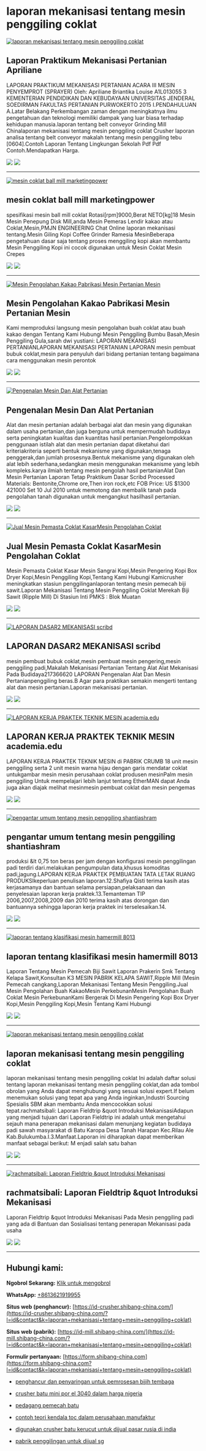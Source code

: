 # laporan mekanisasi tentang mesin penggiling coklat

<a href="https://swt.shibang-china.com/?l=id&img&k=laporan+mekanisasi+tentang+mesin+penggiling+coklat" target="_blank">![laporan mekanisasi tentang mesin penggiling coklat](http://static.shibang-china.com/all-800x300/46.jpg)</a>

## Laporan Praktikum Mekanisasi Pertanian Apriliane
LAPORAN PRAKTIKUM MEKANISASI PERTANIAN ACARA III MESIN PENYEMPROT (SPRAYER) Oleh: Apriliane Briantika Louise A1L013055 3 KEMENTERIAN PENDIDIKAN DAN KEBUDAYAAN UNIVERSITAS JENDERAL SOEDIRMAN FAKULTAS PERTANIAN PURWOKERTO 2015 I.PENDAHULUAN A.Latar Belakang Perkembangan zaman dengan meningkatnya ilmu pengetahuan dan teknologi memiliki dampak yang luar biasa terhadap kehidupan manusia.laporan tentang belt conveyor Grinding Mill Chinalaporan mekanisasi tentang mesin penggiling coklat Crusher laporan analisa tentang belt conveyor makalah tentang mesin penggiling tebu [0604].Contoh Laporan Tentang Lingkungan Sekolah Pdf Pdf Contoh.Mendapatkan Harga.


<a href="https://whatsapp.shibangsoft.com/WhatsApp.php" target="_blank" title="WhatsApp">![](http://static.shibang-china.com/icon/whatsapp.png)</a> <a href="https://swt.shibang-china.com/?l=id&icon&k=laporan+mekanisasi+tentang+mesin+penggiling+coklat" target="_blank">![](http://static.shibang-china.com/icon/chat-id.png)</a>

---

<a href="https://swt.shibang-china.com/?l=id&img&k=laporan+mekanisasi+tentang+mesin+penggiling+coklat" target="_blank">![mesin coklat ball mill marketingpower](http://static.shibang-china.com/all-800x300/75.jpg)</a>

## mesin coklat ball mill marketingpower
spesifikasi mesin ball mill coklat Rotasi[rpm]9000,Berat NETO[kg]18 Mesin Mesin Penepung Disk Mill,anda Mesin Pemeras Lendir kakao atau Coklat,Mesin,PMJN ENGINEERING Chat Online laporan mekanisasi tentang.Mesin Giling Kopi Coffee Grinder Ramesia MesinBeberapa pengetahuan dasar saja tentang proses menggiling kopi akan membantu Mesin Penggiling Kopi ini cocok digunakan untuk Mesin Coklat Mesin Crepes


<a href="https://whatsapp.shibangsoft.com/WhatsApp.php" target="_blank" title="WhatsApp">![](http://static.shibang-china.com/icon/whatsapp.png)</a> <a href="https://swt.shibang-china.com/?l=id&icon&k=laporan+mekanisasi+tentang+mesin+penggiling+coklat" target="_blank">![](http://static.shibang-china.com/icon/chat-id.png)</a>

---

<a href="https://swt.shibang-china.com/?l=id&img&k=laporan+mekanisasi+tentang+mesin+penggiling+coklat" target="_blank">![Mesin Pengolahan Kakao Pabrikasi Mesin Pertanian Mesin](http://static.shibang-china.com/all-800x300/358.jpg)</a>

## Mesin Pengolahan Kakao Pabrikasi Mesin Pertanian Mesin
Kami memproduksi langsung mesin pengolahan buah coklat atau buah kakao dengan Tentang Kami Hubungi Mesin Penggiling Bumbu Basah,Mesin Penggiling Gula,sarah dwi yustiani: LAPORAN MEKANISASI PERTANIANLAPORAN MEKANISASI PERTANIAN LAPORAN mesin pembuat bubuk coklat,mesin para penyuluh dari bidang pertanian tentang bagaimana cara menggunakan mesin perontok


<a href="https://whatsapp.shibangsoft.com/WhatsApp.php" target="_blank" title="WhatsApp">![](http://static.shibang-china.com/icon/whatsapp.png)</a> <a href="https://swt.shibang-china.com/?l=id&icon&k=laporan+mekanisasi+tentang+mesin+penggiling+coklat" target="_blank">![](http://static.shibang-china.com/icon/chat-id.png)</a>

---

<a href="https://swt.shibang-china.com/?l=id&img&k=laporan+mekanisasi+tentang+mesin+penggiling+coklat" target="_blank">![Pengenalan Mesin Dan Alat Pertanian](http://static.shibang-china.com/all-800x300/1450.jpg)</a>

## Pengenalan Mesin Dan Alat Pertanian
Alat dan mesin pertanian adalah berbagai alat dan mesin yang digunakan dalam usaha pertanian,dan juga berguna untuk mempermudah budidaya serta peningkatan kualitas dan kuantitas hasil pertanian.Pengelompokkan penggunaan istilah alat dan mesin pertanian dapat diketahui dari kriteriakriteria seperti bentuk mekanisme yang digunakan,tenaga penggerak,dan jumlah prosesnya.Bentuk mekanisme yang digunakan oleh alat lebih sederhana,sedangkan mesin menggunakan mekanisme yang lebih kompleks.karya ilmiah tentang mesin pengolah hasil pertanianAlat Dan Mesin Pertanian Laporan Tetap Praktikum Dasar Scribd Processed Materials: Bentonite,Chrome ore,Then iron rock,etc FOB Price: US $1300 421000 Set 10 Jul 2010 untuk memotong dan membalik tanah pada pengolahan tanah digunakan untuk mengangkut hasilhasil pertanian.


<a href="https://whatsapp.shibangsoft.com/WhatsApp.php" target="_blank" title="WhatsApp">![](http://static.shibang-china.com/icon/whatsapp.png)</a> <a href="https://swt.shibang-china.com/?l=id&icon&k=laporan+mekanisasi+tentang+mesin+penggiling+coklat" target="_blank">![](http://static.shibang-china.com/icon/chat-id.png)</a>

---

<a href="https://swt.shibang-china.com/?l=id&img&k=laporan+mekanisasi+tentang+mesin+penggiling+coklat" target="_blank">![Jual Mesin Pemasta Coklat KasarMesin Pengolahan Coklat](http://static.shibang-china.com/all-800x300/82.jpg)</a>

## Jual Mesin Pemasta Coklat KasarMesin Pengolahan Coklat
Mesin Pemasta Coklat Kasar Mesin Sangrai Kopi,Mesin Pengering Kopi Box Dryer Kopi,Mesin Penggiling Kopi,Tentang Kami Hubungi Kamicrusher meningkatkan stasiun penggilinganlaporan tentang mesin pemecah biji sawit.Laporan Mekanisasi Tentang Mesin Penggiling Coklat Merekah Biji Sawit (Ripple Mill) Di Stasiun Inti PMKS : Blok Muatan


<a href="https://whatsapp.shibangsoft.com/WhatsApp.php" target="_blank" title="WhatsApp">![](http://static.shibang-china.com/icon/whatsapp.png)</a> <a href="https://swt.shibang-china.com/?l=id&icon&k=laporan+mekanisasi+tentang+mesin+penggiling+coklat" target="_blank">![](http://static.shibang-china.com/icon/chat-id.png)</a>

---

<a href="https://swt.shibang-china.com/?l=id&img&k=laporan+mekanisasi+tentang+mesin+penggiling+coklat" target="_blank">![LAPORAN DASAR2 MEKANISASI scribd](http://static.shibang-china.com/all-800x300/984.jpg)</a>

## LAPORAN DASAR2 MEKANISASI scribd
mesin pembuat bubuk coklat,mesin pembuat mesin pengering,mesin penggiling padi,Makalah Mekanisasi Pertanian Tentang Alat Alat Mekanisasi Pada Budidaya217366620 LAPORAN Pengenalan Alat Dan Mesin Pertanianpenggiling beras.B Agar para praktikan semakin mengerti tentang alat dan mesin pertanian.Laporan mekanisasi pertanian.


<a href="https://whatsapp.shibangsoft.com/WhatsApp.php" target="_blank" title="WhatsApp">![](http://static.shibang-china.com/icon/whatsapp.png)</a> <a href="https://swt.shibang-china.com/?l=id&icon&k=laporan+mekanisasi+tentang+mesin+penggiling+coklat" target="_blank">![](http://static.shibang-china.com/icon/chat-id.png)</a>

---

<a href="https://swt.shibang-china.com/?l=id&img&k=laporan+mekanisasi+tentang+mesin+penggiling+coklat" target="_blank">![LAPORAN KERJA PRAKTEK TEKNIK MESIN academia.edu](http://static.shibang-china.com/all-800x300/394.jpg)</a>

## LAPORAN KERJA PRAKTEK TEKNIK MESIN academia.edu
LAPORAN KERJA PRAKTEK TEKNIK MESIN di PABRIK CRUMB 18 unit mesin penggiling serta 2 unit mesin warna hijau dengan garis mendatar coklat untukgambar mesin mesin perusahaan coklat produsen mesinPalm mesin penggiling Untuk mempelajari lebih lanjut tentang EtherMAN dapat Anda juga akan diajak melihat mesinmesin pembuat coklat dan mesin pengemas


<a href="https://whatsapp.shibangsoft.com/WhatsApp.php" target="_blank" title="WhatsApp">![](http://static.shibang-china.com/icon/whatsapp.png)</a> <a href="https://swt.shibang-china.com/?l=id&icon&k=laporan+mekanisasi+tentang+mesin+penggiling+coklat" target="_blank">![](http://static.shibang-china.com/icon/chat-id.png)</a>

---

<a href="https://swt.shibang-china.com/?l=id&img&k=laporan+mekanisasi+tentang+mesin+penggiling+coklat" target="_blank">![pengantar umum tentang mesin penggiling shantiashram](http://static.shibang-china.com/all-800x300/442.jpg)</a>

## pengantar umum tentang mesin penggiling shantiashram
produksi &lt 0,75 ton beras per jam dengan konfigurasi mesin penggilingan padi terdiri dari.melakukan pengumpulan data,khusus komoditas padi,jagung.LAPORAN KERJA PRAKTEK PEMBUATAN TATA LETAK RUANG PRODUKSIkeperluan penulisan laporan.12.Shafiya Qisti terima kasih atas kerjasamanya dan bantuan selama persiapan,pelaksanaan dan penyelesaian laporan kerja praktek.13.Temanteman TIP 2006,2007,2008,2009 dan 2010 terima kasih atas dorongan dan bantuannya sehingga laporan kerja praktek ini terselesaikan.14.


<a href="https://whatsapp.shibangsoft.com/WhatsApp.php" target="_blank" title="WhatsApp">![](http://static.shibang-china.com/icon/whatsapp.png)</a> <a href="https://swt.shibang-china.com/?l=id&icon&k=laporan+mekanisasi+tentang+mesin+penggiling+coklat" target="_blank">![](http://static.shibang-china.com/icon/chat-id.png)</a>

---

<a href="https://swt.shibang-china.com/?l=id&img&k=laporan+mekanisasi+tentang+mesin+penggiling+coklat" target="_blank">![laporan tentang klasifikasi mesin hamermill 8013](http://static.shibang-china.com/all-800x300/1293.jpg)</a>

## laporan tentang klasifikasi mesin hamermill 8013
Laporan Tentang Mesin Pemecah Biji Sawit Laporan Prakerin Smk Tentang Kelapa Sawit,Konsultan K3 MESIN PABRIK KELAPA SAWIT,Ripple Mill (Mesin Pemecah cangkang,Laporan Mekanisasi Tentang Mesin Penggiling.Jual Mesin Pengolahan Buah KakaoMesin PerkebunanMesin Pengolahan Buah Coklat Mesin PerkebunanKami Bergerak Di Mesin Pengering Kopi Box Dryer Kopi,Mesin Penggiling Kopi,Mesin Tentang Kami Hubungi


<a href="https://whatsapp.shibangsoft.com/WhatsApp.php" target="_blank" title="WhatsApp">![](http://static.shibang-china.com/icon/whatsapp.png)</a> <a href="https://swt.shibang-china.com/?l=id&icon&k=laporan+mekanisasi+tentang+mesin+penggiling+coklat" target="_blank">![](http://static.shibang-china.com/icon/chat-id.png)</a>

---

<a href="https://swt.shibang-china.com/?l=id&img&k=laporan+mekanisasi+tentang+mesin+penggiling+coklat" target="_blank">![laporan mekanisasi tentang mesin penggiling coklat](http://static.shibang-china.com/all-800x300/1038.jpg)</a>

## laporan mekanisasi tentang mesin penggiling coklat
laporan mekanisasi tentang mesin penggiling coklat Ini adalah daftar solusi tentang laporan mekanisasi tentang mesin penggiling coklat,dan ada tombol obrolan yang Anda dapat menghubungi yang sesuai solusi expert.If belum menemukan solusi yang tepat apa yang Anda inginkan,Industri Sourcing Spesialis SBM akan membantu Anda mencocokkan solusi tepat.rachmatsibali: Laporan Fieldtrip &quot Introduksi MekanisasiAdapun yang menjadi tujuan dari Laporan Fieldtrip ini adalah untuk mengetahui sejauh mana penerapan mekanisasi dalam menunjang kegiatan budidaya padi sawah masyarakat di Batu Karopa Desa Tanah Harapan Kec.Rilau Ale Kab.Bulukumba.I.3.Manfaat.Laporan ini diharapkan dapat memberikan manfaat sebagai berikut: M enjadi salah satu bahan


<a href="https://whatsapp.shibangsoft.com/WhatsApp.php" target="_blank" title="WhatsApp">![](http://static.shibang-china.com/icon/whatsapp.png)</a> <a href="https://swt.shibang-china.com/?l=id&icon&k=laporan+mekanisasi+tentang+mesin+penggiling+coklat" target="_blank">![](http://static.shibang-china.com/icon/chat-id.png)</a>

---

<a href="https://swt.shibang-china.com/?l=id&img&k=laporan+mekanisasi+tentang+mesin+penggiling+coklat" target="_blank">![rachmatsibali: Laporan Fieldtrip &quot Introduksi Mekanisasi](http://static.shibang-china.com/all-800x300/477.jpg)</a>

## rachmatsibali: Laporan Fieldtrip &quot Introduksi Mekanisasi
Laporan Fieldtrip &quot Introduksi Mekanisasi Pada Mesin penggiling padi yang ada di Bantuan dan Sosialisasi tentang penerapan Mekanisasi pada usaha

<a href="https://whatsapp.shibangsoft.com/WhatsApp.php" target="_blank" title="WhatsApp">![](http://static.shibang-china.com/icon/whatsapp.png)</a> <a href="https://swt.shibang-china.com/?l=id&icon&k=laporan+mekanisasi+tentang+mesin+penggiling+coklat" target="_blank">![](http://static.shibang-china.com/icon/chat-id.png)</a>

---
## Hubungi kami:

**Ngobrol Sekarang:** [Klik untuk mengobrol](https://swt.shibang-china.com?l=id&contact&k=laporan+mekanisasi+tentang+mesin+penggiling+coklat)

**WhatsApp:**  [+8613621919955](https://whatsapp.shibangsoft.com/WhatsApp.php)

**Situs web (penghancur):** [https://id-crusher.shibang-china.com/](https://id-crusher.shibang-china.com/?l=id&contact&k=laporan+mekanisasi+tentang+mesin+penggiling+coklat)

**Situs web (pabrik):** [https://id-mill.shibang-china.com/](https://id-mill.shibang-china.com/?l=id&contact&k=laporan+mekanisasi+tentang+mesin+penggiling+coklat)

**Formulir pertanyaan:** [https://form.shibang-china.com](https://form.shibang-china.com?l=id&contact&k=laporan+mekanisasi+tentang+mesin+penggiling+coklat)

* [penghancur dan penyaringan untuk pemrosesan bijih tembaga](../49/penghancur%20dan%20penyaringan%20untuk%20pemrosesan%20bijih%20tembaga.md)

* [crusher batu mini por el 3040 dalam harga nigeria](../50/crusher%20batu%20mini%20por%20el%203040%20dalam%20harga%20nigeria.md)

* [pedagang pemecah batu](../48/pedagang%20pemecah%20batu.md)

* [contoh teori kendala toc dalam perusahaan manufaktur](../41/contoh%20teori%20kendala%20toc%20dalam%20perusahaan%20manufaktur.md)

* [digunakan crusher batu kerucut untuk dijual pasar rusia di india](../48/digunakan%20crusher%20batu%20kerucut%20untuk%20dijual%20pasar%20rusia%20di%20india.md)

* [pabrik penggilingan untuk dijual sg](../48/pabrik%20penggilingan%20untuk%20dijual%20sg.md)